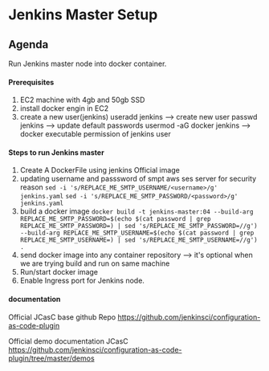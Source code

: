 
# Jenkins Master Setup

## Agenda 

Run Jenkins master node into docker container.

#### Prerequisites

1. EC2 machine with 4gb and 50gb SSD
2. install docker engin in EC2
3. create a new user(jenkins)
    useradd jenkins --> create new user
    passwd jenkins --> update default passwords 
    usermod -aG docker jenkins --> docker executable permission of jenkins user

#### Steps to run Jenkins master 

1. Create A DockerFile using jenkins Official image
2. updating username and passsword of smpt aws ses server for security reason 
    `sed -i 's/REPLACE_ME_SMTP_USERNAME/<username>/g' jenkins.yaml`
    `sed -i 's/REPLACE_ME_SMTP_PASSWORD/<password>/g' jenkins.yaml`
3. build a docker image 
```docker build -t jenkins-master:04 --build-arg REPLACE_ME_SMTP_PASSWORD=$(echo $(cat password | grep REPLACE_ME_SMTP_PASSWORD=) | sed 's/REPLACE_ME_SMTP_PASSWORD=//g') --build-arg REPLACE_ME_SMTP_USERNAME=$(echo $(cat password | grep REPLACE_ME_SMTP_USERNAME=) | sed 's/REPLACE_ME_SMTP_USERNAME=//g') .```
3. send docker image into any container repository --> it's optional when we are trying build and run on same machine
4. Run/start docker image
5. Enable Ingress port for Jenkins node.



#### documentation
Official JCasC base github Repo
https://github.com/jenkinsci/configuration-as-code-plugin

Official demo documentation JCasC 
https://github.com/jenkinsci/configuration-as-code-plugin/tree/master/demos

